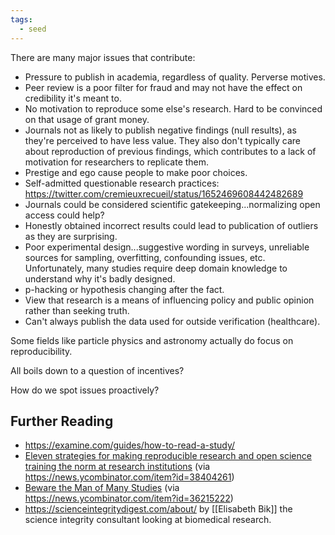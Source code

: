 ```yaml
---
tags:
  - seed
---
```

There are many major issues that contribute:

- Pressure to publish in academia, regardless of quality. Perverse motives.
- Peer review is a poor filter for fraud and may not have the effect on credibility it's meant to.
- No motivation to reproduce some else's research. Hard to be convinced on that usage of grant money.
- Journals not as likely to publish negative findings (null results), as they're perceived to have less value. They also don't typically care about reproduction of previous findings, which contributes to a lack of motivation for researchers to replicate them.
- Prestige and ego cause people to make poor choices.
- Self-admitted questionable research practices: https://twitter.com/cremieuxrecueil/status/1652469608442482689
- Journals could be considered scientific gatekeeping...normalizing open access could help?
- Honestly obtained incorrect results could lead to publication of outliers as they are surprising.
- Poor experimental design...suggestive wording in surveys, unreliable sources for sampling, overfitting, confounding issues, etc. Unfortunately, many studies require deep domain knowledge to understand why it's badly designed.
- p-hacking or hypothesis changing after the fact. 
- View that research is a means of influencing policy and public opinion rather than seeking truth.
- Can't always publish the data used for outside verification (healthcare).

Some fields like particle physics and astronomy actually do focus on reproducibility.

All boils down to a question of incentives?

How do we spot issues proactively?

## Further Reading

- https://examine.com/guides/how-to-read-a-study/
- [Eleven strategies for making reproducible research and open science training the norm at research institutions](https://elifesciences.org/articles/89736) (via https://news.ycombinator.com/item?id=38404261)
- [Beware the Man of Many Studies](https://www.cremieux.xyz/p/beware-the-man-of-many-studies) (via https://news.ycombinator.com/item?id=36215222)
- https://scienceintegritydigest.com/about/ by [[Elisabeth Bik]] the science integrity consultant looking at biomedical research.
